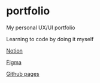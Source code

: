 # portfolio
My personal UX/UI portfolio

Learning to code by doing it myself

[Notion](https://www.notion.so/5fd71bac2f70465c9d587f79a0f8e665?v=5a61d9a27cec44e399bca6cb6e625cf7&pvs=4)

[Figma](https://www.figma.com/design/rY0r4vuakSEHOKBxj2byUt/Portfolio?node-id=146-342&t=NvU05l7C972ivao6-1)

[Github pages](https://fiski.github.io/portfolio/)